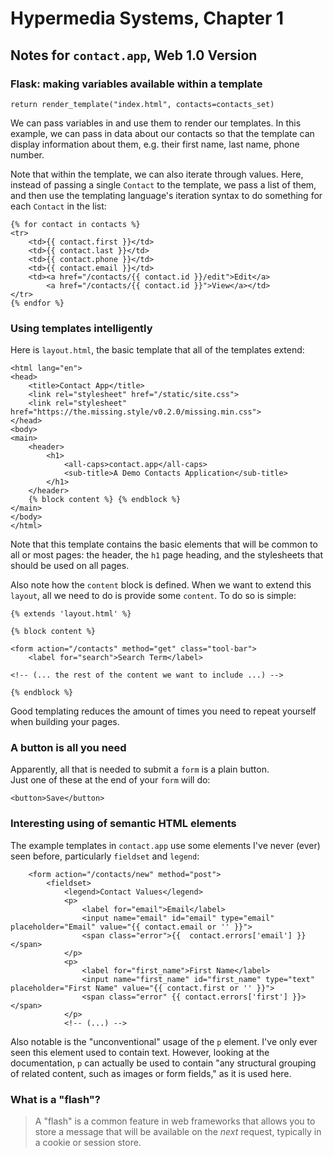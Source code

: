 # Hypermedia Systems, Chapter 1

## Notes for `contact.app`, Web 1.0 Version

### Flask: making variables available within a template
```
return render_template("index.html", contacts=contacts_set)
```
We can pass variables in and use them to render our templates. In this example, we can pass in data about our contacts so that the template can display information about them, e.g. their first name, last name, phone number.

Note that within the template, we can also iterate through values. Here, instead of passing a single `Contact` to the template, we pass a list of them, and then use the templating language's iteration syntax to do something for each `Contact` in the list:

```
{% for contact in contacts %}
<tr>
    <td>{{ contact.first }}</td>
    <td>{{ contact.last }}</td>
    <td>{{ contact.phone }}</td>
    <td>{{ contact.email }}</td>
    <td><a href="/contacts/{{ contact.id }}/edit">Edit</a>
        <a href="/contacts/{{ contact.id }}">View</a></td>
</tr>
{% endfor %}
```

### Using templates intelligently
Here is `layout.html`, the basic template that all of the templates extend:
```
<html lang="en">
<head>
    <title>Contact App</title>
    <link rel="stylesheet" href="/static/site.css">
    <link rel="stylesheet" href="https://the.missing.style/v0.2.0/missing.min.css">
</head>
<body>
<main>
    <header>
        <h1>
            <all-caps>contact.app</all-caps>
            <sub-title>A Demo Contacts Application</sub-title>
        </h1>
    </header>
    {% block content %} {% endblock %}
</main>
</body>
</html>
```
Note that this template contains the basic elements that will be common to all or most pages: the header, the `h1` page heading, and the stylesheets that should be used on all pages.

Also note how the `content` block is defined. When we want to extend this `layout`, all we need to do is provide some `content`. To do so is simple:
```
{% extends 'layout.html' %}

{% block content %}

<form action="/contacts" method="get" class="tool-bar">
    <label for="search">Search Term</label>

<!-- (... the rest of the content we want to include ...) -->

{% endblock %}
```
Good templating reduces the amount of times you need to repeat yourself when building your pages.

### A button is all you need
Apparently, all that is needed to submit a `form` is a plain button.\
Just one of these at the end of your `form` will do:
```
<button>Save</button>
```
### Interesting using of semantic HTML elements
The example templates in `contact.app` use some elements I've never (ever) seen before, particularly `fieldset` and `legend`:
```
    <form action="/contacts/new" method="post">
        <fieldset>
            <legend>Contact Values</legend>
            <p>
                <label for="email">Email</label>
                <input name="email" id="email" type="email" placeholder="Email" value="{{ contact.email or '' }}">
                <span class="error">{{  contact.errors['email'] }}</span>
            </p>
            <p>
                <label for="first_name">First Name</label>
                <input name="first_name" id="first_name" type="text" placeholder="First Name" value="{{ contact.first or '' }}">
                <span class="error" {{ contact.errors['first'] }}></span>
            </p>
            <!-- (...) -->
```
Also notable is the "unconventional" usage of the `p` element. I've only ever seen this element used to contain text. However, looking at the documentation, `p` can actually be used to contain "any structural grouping of related content, such as images or form fields," as it is used here.

### What is a "flash"?
> A "flash" is a common feature in web frameworks that allows you to store a message that will be available on the *next* request, typically in a cookie or session store.
